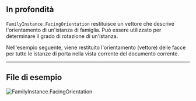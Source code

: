 ## In profondità
`FamilyInstance.FacingOrientation` restituisce un vettore che descrive l'orientamento di un'istanza di famiglia. Può essere utilizzato per determinare il grado di rotazione di un'istanza.

Nell'esempio seguente, viene restituito l'orientamento (vettore) delle facce per tutte le istanze di porta nella vista corrente del documento corrente.
___
## File di esempio

![FamilyInstance.FacingOrientation](./Revit.Elements.FamilyInstance.FacingOrientation_img.jpg)
